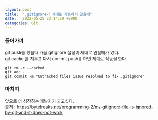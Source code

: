 ```yaml
---
layout: post
title:  ".gitignore가 제대로 작동하지 않을때"
date:   2022-05-25 23:14:29 +0900
categories: Git
---
```


### 들어가며
git push를 했을때 가끔 gitignore 설정이 제대로 안될때가 있다. <br>
git cache 를 지우고 다시 commit push를 하면 제대로 작동을 한다.  
  
```
git rm -r --cached .
git add .
git commit -m "Untracked files issue resolved to fix .gitignore"
```

### 마치며
앞으로 더 성장하는 개발자가 되고싶다. <br>
출저 : <a href="https://bytefreaks.net/programming-2/my-gitignore-file-is-ignored-by-git-and-it-does-not-work">https://bytefreaks.net/programming-2/my-gitignore-file-is-ignored-by-git-and-it-does-not-work</a>